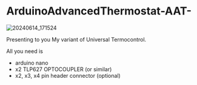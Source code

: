 # ArduinoAdvancedThermostat-AAT-

![20240614_171524](https://github.com/antimyx/ArduinoAdvancedThermostat-AAT-/assets/80818848/cb3aff95-7fc0-4d68-917f-482418c108ff)

Presenting to you My variant of Universal Termocontrol.

All you need is
- arduino nano
- x2 TLP627 OPTOCOUPLER (or similar)
- x2, x3, x4 pin header connector (optional)

  
